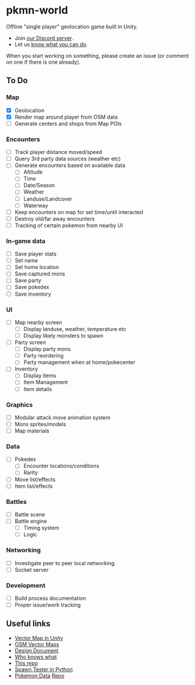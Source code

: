 # pkmn-world

Offline "single player" geolocation game built in Unity.

- Join [our Discord server](https://discord.gg/ztxpvkM).
- Let us [know what you can do](https://goo.gl/forms/uIIVtHmDl7roj2YB3).

When you start working on something, please create an issue (or comment on one if there is one already).

## To Do
### Map
- [x] Geolocation
- [x] Render map around player from OSM data
- [ ] Generate centers and shops from Map POIs

### Encounters
- [ ] Track player distance moved/speed
- [ ] Query 3rd party data sources (weather etc)
- [ ] Generate encounters based on available data
  - [ ] Altitude
  - [ ] Time
  - [ ] Date/Season
  - [ ] Weather
  - [ ] Landuse/Landcover
  - [ ] Waterway
- [ ] Keep encounters on map for set time/until interacted
- [ ] Destroy old/far away encounters
- [ ] Tracking of certain pokemon from nearby UI

### In-game data
- [ ] Save player stats
- [ ] Set name
- [ ] Set home location
- [ ] Save captured mons
- [ ] Save party
- [ ] Save pokedex
- [ ] Save inventory

### UI
- [ ] Map nearby screen
  - [ ] Display landuse, weather, temperature etc
  - [ ] Display likely monsters to spawn

- [ ] Party screen
  - [ ] Display party mons
  - [ ] Party reordering
  - [ ] Party management when at home/pokecenter

- [ ] Inventory
  - [ ] Display items
  - [ ] Item Management
  - [ ] Item details

### Graphics
- [ ] Modular attack move animation system
- [ ] Mons sprites/models
- [ ] Map materials

### Data
- [ ] Pokedex
  - [ ] Encounter locations/conditions
  - [ ] Rarity
- [ ] Move list/effects
- [ ] Item list/effects

### Battles
- [ ] Battle scene
- [ ] Battle engine
  - [ ] Timing system
  - [ ] Logic

### Networking
- [ ] Investigate peer to peer local networking
- [ ] Socket server

### Development
- [ ] Build process documentation
- [ ] Proper issue/work tracking

## Useful links

- [Vector Map in Unity](http://barankahyaoglu.com/dev/pokemongo-clone-using-mapzen-api-unity3d/)
- [OSM Vector Maps](https://mapzen.com/documentation/vector-tiles/)
- [Design Document](https://docs.google.com/document/d/14CyEM0dSjxGzEMtS2bPMSw9HAmsaR4V2AvKk3L-1uWE/edit?usp=sharing)
- [Who knows what](https://docs.google.com/spreadsheets/d/1iO5sxFpMURuBBN6vaJGAEQ8YlfGaF4rltjR47Q4KDkg/edit?usp=sharing)
- [This repo](https://github.com/pkmn-world/pkmn-world)
- [Spawn Tester in Python](https://github.com/pkmn-world/test-spawner)
- [Pokemon Data](http://pokeapi.co/) [Repo](https://github.com/PokeAPI/pokeapi)
